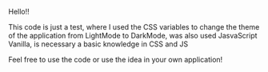 Hello!!

This code is just a test, where I used the CSS variables to change the theme of the application from LightMode to DarkMode, was also used JasvaScript Vanilla, is necessary a basic knowledge in CSS and JS

Feel free to use the code or use the idea in your own application! 